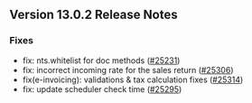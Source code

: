 ## Version 13.0.2 Release Notes

### Fixes
- fix: nts.whitelist for doc methods ([#25231](https://github.com/nts/prodman/pull/25231))
- fix: incorrect incoming rate for the sales return ([#25306](https://github.com/nts/prodman/pull/25306))
- fix(e-invoicing): validations & tax calculation fixes ([#25314](https://github.com/nts/prodman/pull/25314))
- fix: update scheduler check time ([#25295](https://github.com/nts/prodman/pull/25295))